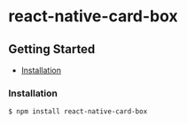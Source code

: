 # react-native-card-box

## Getting Started

- [Installation](#installation)

### Installation

```bash
$ npm install react-native-card-box
```
